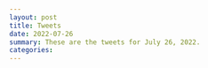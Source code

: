 ```yaml
---
layout: post
title: Tweets
date: 2022-07-26
summary: These are the tweets for July 26, 2022.
categories:
---
```


